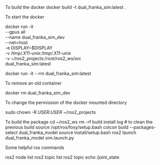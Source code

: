 To build the docker 
docker build -t dual_franka_sim:latest .

To start the docker 

docker run -it \
  --gpus all \
  --name dual_franka_sim_dev \
  --net=host \
  -e DISPLAY=$DISPLAY \
  -v /tmp/.X11-unix:/tmp/.X11-unix \
  -v ~/ros2_projects:/root/ros2_ws/src \
  dual_franka_sim:latest

  docker run -it --rm dual_franka_sim:latest

To remove an old container 

docker rm dual_franka_sim_dev 

  To change the permission of the docker mounted directory 

  sudo chown -R $USER$:$USER$ ~/ros2_projects

To build the package
cd ~/ros2_ws 
rm -rf build install log # to clean the previous build
source /opt/ros/foxy/setup.bash 
colcon build --packages-select dual_franka_model
source install/setup.bash
ros2 launch dual_franka_model sim.launch.py

Some helpful ros commands

ros2 node list
ros2 topic list
ros2 topic echo /joint_state